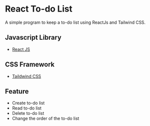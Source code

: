 # React To-do List

A simple program to keep a to-do list using ReactJs and Tailwind CSS.


## Javascript Library

 - [React JS](https://reactjs.org/)

## CSS Framework

- [Taildwind CSS](https://tailwindcss.com/)

## Feature
- Create to-do list
- Read to-do list
- Delete to-do list
- Change the order of the to-do list
